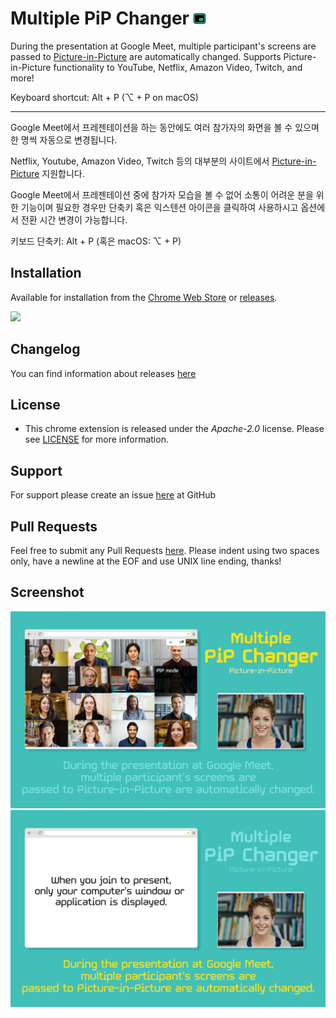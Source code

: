 # Multiple PiP Changer ![Screenshot 1](./chrome/assets/icon19.png)

During the presentation at Google Meet, multiple participant's screens are passed to [Picture-in-Picture](https://w3c.github.io/picture-in-picture/) are automatically changed.
Supports Picture-in-Picture functionality to YouTube, Netflix, Amazon Video, Twitch, and more!

Keyboard shortcut: Alt + P (⌥ + P on macOS)

---
Google Meet에서 프레젠테이션을 하는 동안에도 여러 참가자의 화면을 볼 수 있으며 한 명씩 자동으로 변경됩니다.

Netflix, Youtube, Amazon Video, Twitch 등의 대부분의 사이트에서 [Picture-in-Picture](https://w3c.github.io/picture-in-picture/) 지원합니다.

Google Meet에서 프레젠테이션 중에 참가자 모습을 볼 수 없어 소통이 어려운 분을 위한 기능이며 필요한 경우만 단축키 혹은 익스텐션 아이콘을 클릭하여 사용하시고 옵션에서 전환 시간 변경이 가능합니다.

키보드 단축키: Alt + P (혹은 macOS: ⌥ + P)

## Installation

Available for installation from the [Chrome Web Store](https://chrome.google.com/webstore/detail/heecooojlcebffhjpmipceockeamgohd) or [releases](https://github.com/gaerae/multiple-pip-changer/releases).

[<img src="https://developer.chrome.com/webstore/images/ChromeWebStore_Badge_v2_206x58.png">](https://chrome.google.com/webstore/detail/heecooojlcebffhjpmipceockeamgohd)

## Changelog
You can find information about releases [here](https://github.com/gaerae/multiple-pip-changer/releases)

## License
* This chrome extension is released under the *Apache-2.0* license. Please see [LICENSE](LICENSE) for more information.

## Support
For support please create an issue [here](https://github.com/gaerae/multiple-pip-changer/issues) at GitHub

## Pull Requests
Feel free to submit any Pull Requests [here](https://github.com/gaerae/multiple-pip-changer/pulls).
Please indent using two spaces only, have a newline at the EOF and use UNIX line ending, thanks!

## Screenshot
![Screenshot 1](./other/screenshot-1.png)
![Screenshot 2](./other/screenshot-2.png)
